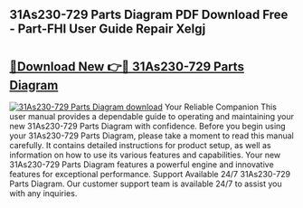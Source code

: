 ## 31As230-729 Parts Diagram PDF Download Free - Part-FHl User Guide Repair Xelgj

# <h2><a href="http://dfj4jqv.blite.top/?on=31As230-729+Parts+Diagram">🔗Download New 👉🔴 31As230-729 Parts Diagram</a></h2>

[![31As230-729 Parts Diagram download](https://i.imgur.com/lujVjoI.png)](http://dfj4jqv.blite.top/?on=31As230-729+Parts+Diagram)
Your Reliable Companion This user manual provides a dependable guide to operating and maintaining your new 31As230-729 Parts Diagram with confidence. Before you begin using your 31As230-729 Parts Diagram, please take a moment to read this manual carefully. It contains detailed instructions for product setup, as well as information on how to use its various features and capabilities. Your new 31As230-729 Parts Diagram features a powerful engine and innovative features for exceptional performance. Support Available 24/7 31As230-729 Parts Diagram. Our customer support team is available 24/7 to assist you with any inquiries.
